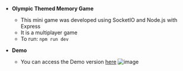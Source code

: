 * **Olympic Themed Memory Game** 
  * This mini game was developed using SocketIO and Node.js with Express
  * It is a multiplayer game
  * To run: `npm run dev`

* **Demo**
   * You can access the Demo version [here](https://olympic-memory-game-b36b4b6baa6d.herokuapp.com/)
  ![image](https://github.com/user-attachments/assets/834b3028-8c38-4938-b4bc-ae3318d4bac5)
